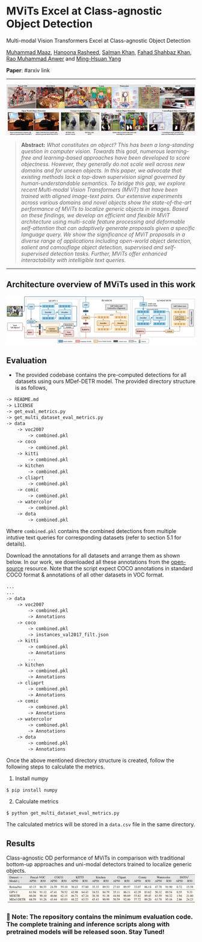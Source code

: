 # MViTs Excel at Class-agnostic Object Detection
Multi-modal Vision Transformers Excel at Class-agnostic Object Detection

[Muhammad Maaz](https://scholar.google.com/citations?user=vTy9Te8AAAAJ&hl=en&authuser=1&oi=sra), [Hanoona Rasheed](https://scholar.google.com/citations?user=yhDdEuEAAAAJ&hl=en&authuser=1&oi=sra), [Salman Khan](https://salman-h-khan.github.io/), [Fahad Shahbaz Khan](https://scholar.google.es/citations?user=zvaeYnUAAAAJ&hl=en), [Rao Muhammad Anwer](https://scholar.google.com/citations?hl=en&authuser=1&user=_KlvMVoAAAAJ) and [Ming-Hsuan Yang](https://scholar.google.com/citations?user=p9-ohHsAAAAJ&hl=en)


**Paper**: #arxiv link

<hr />

![main figure](images/main_figure.jpg)
> **Abstract:** *What constitutes an object? This has been a long-standing question in computer vision. Towards this goal, numerous learning-free and learning-based approaches have been developed to score objectness. However, they generally do not scale well across new domains and for unseen objects. In this paper, we advocate that existing methods lack a top-down supervision signal governed by human-understandable semantics. To bridge this gap, we explore recent Multi-modal Vision Transformers (MViT) that have been trained with aligned image-text pairs. Our extensive experiments across various domains and novel objects show the state-of-the-art performance of MViTs to localize generic objects in images. Based on these findings, we develop an efficient and flexible MViT architecture using multi-scale feature processing and deformable self-attention that can adaptively generate proposals given a  specific language query. We show the significance of MViT proposals in a diverse range of applications including open-world object detection, salient and camouflage object detection, supervised and self-supervised detection tasks. Further, MViTs offer enhanced interactability with intelligible text queries.* 
<hr />

## Architecture overview of MViTs used in this work

![Architecture overview](images/Block_diag.jpg)

## Evaluation
* The provided codebase contains the pre-computed detections for all datasets using ours MDef-DETR model. The provided directory structure is as follows,

```
-> README.md
-> LICENSE
-> get_eval_metrics.py
-> get_multi_dataset_eval_metrics.py
-> data
    -> voc2007
        -> combined.pkl
    -> coco
        -> combined.pkl
    -> kitti
        -> combined.pkl
    -> kitchen
        -> combined.pkl
    -> cliaprt
        -> combined.pkl
    -> comic
        -> combined.pkl
    -> watercolor
        -> combined.pkl
    -> dota
        -> combined.pkl
```

Where `combined.pkl` contains the combined detections from multiple intutive text queries for corresponding datasets (refer to section 5.1 for details).

Download the annotations for all datasets and arrange them as shown below. In our work, we downloaded all these annotations from the [open-source](http://www.svcl.ucsd.edu/projects/universal-detection) resource. Note that the script expect COCO annotations in standard COCO format & annotations of all other datasets in VOC format.

```
...
...
-> data
    -> voc2007
        -> combined.pkl
        -> Annotations
    -> coco
        -> combined.pkl
        -> instances_val2017_filt.json
    -> kitti
        -> combined.pkl
        -> Annotations
        ...
    -> kitchen
        -> combined.pkl
        -> Annotations
    -> cliaprt
        -> combined.pkl
        -> Annotations
    -> comic
        -> combined.pkl
        -> Annotations
    -> watercolor
        -> combined.pkl
        -> Annotations
    -> dota
        -> combined.pkl
        -> Annotations
```

Once the above mentioned directory structure is created, follow the following steps to calculate the metrics.

1. Install numpy
```
$ pip install numpy
```
2. Calculate metrics
```
$ python get_multi_dataset_eval_metrics.py
```

The calculated metrics will be stored in a `data.csv` file in the same directory.

## Results
Class-agnostic OD performance of MViTs in comparison with traditional bottom-up approaches and uni-modal detectors trained to localize generic objects.
![Results](images/table_results.png)

### :rocket: Note: The repository contains the minimum evaluation code. The complete training and inference scripts along with pretrained models will be released soon. Stay Tuned!
